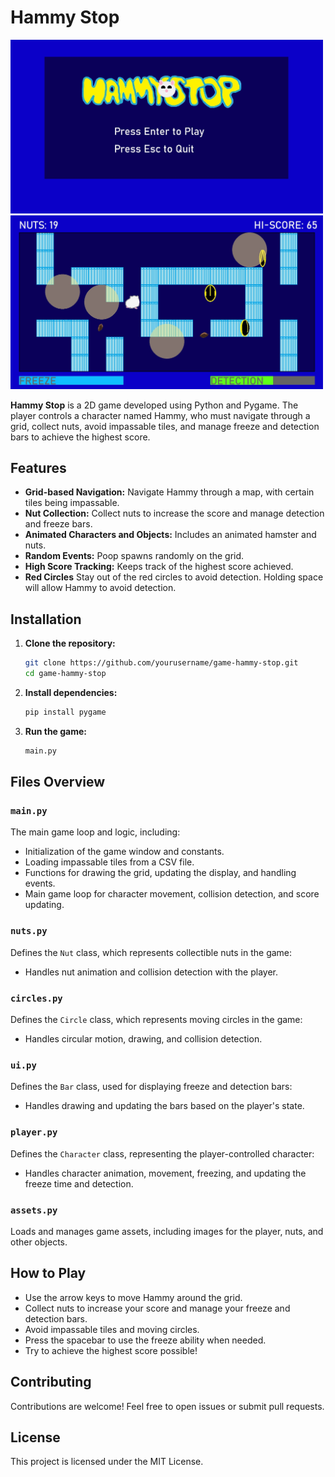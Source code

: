 # Hammy Stop

<img src="https://github.com/SapporoAlex/Game-Hammy-Stop/blob/main/images/preview1.jpg" width="500px" height="auto">
<img src="https://github.com/SapporoAlex/Game-Hammy-Stop/blob/main/images/preview2.jpg" width="500px" height="auto">

**Hammy Stop** is a 2D game developed using Python and Pygame. The player controls a character named Hammy, who must navigate through a grid, collect nuts, avoid impassable tiles, and manage freeze and detection bars to achieve the highest score.

## Features

- **Grid-based Navigation:** Navigate Hammy through a map, with certain tiles being impassable.
- **Nut Collection:** Collect nuts to increase the score and manage detection and freeze bars.
- **Animated Characters and Objects:** Includes an animated hamster and nuts.
- **Random Events:** Poop spawns randomly on the grid.
- **High Score Tracking:** Keeps track of the highest score achieved.
- **Red Circles** Stay out of the red circles to avoid detection. Holding space will allow Hammy to avoid detection.

## Installation

1. **Clone the repository:**
    ```sh
    git clone https://github.com/yourusername/game-hammy-stop.git
    cd game-hammy-stop
    ```

2. **Install dependencies:**
    ```sh
    pip install pygame
    ```

3. **Run the game:**
    ```sh
    main.py
    ```

## Files Overview

### `main.py`
The main game loop and logic, including:
- Initialization of the game window and constants.
- Loading impassable tiles from a CSV file.
- Functions for drawing the grid, updating the display, and handling events.
- Main game loop for character movement, collision detection, and score updating.

### `nuts.py`
Defines the `Nut` class, which represents collectible nuts in the game:
- Handles nut animation and collision detection with the player.

### `circles.py`
Defines the `Circle` class, which represents moving circles in the game:
- Handles circular motion, drawing, and collision detection.

### `ui.py`
Defines the `Bar` class, used for displaying freeze and detection bars:
- Handles drawing and updating the bars based on the player's state.

### `player.py`
Defines the `Character` class, representing the player-controlled character:
- Handles character animation, movement, freezing, and updating the freeze time and detection.

### `assets.py`
Loads and manages game assets, including images for the player, nuts, and other objects.

## How to Play

- Use the arrow keys to move Hammy around the grid.
- Collect nuts to increase your score and manage your freeze and detection bars.
- Avoid impassable tiles and moving circles.
- Press the spacebar to use the freeze ability when needed.
- Try to achieve the highest score possible!

## Contributing

Contributions are welcome! Feel free to open issues or submit pull requests.

## License

This project is licensed under the MIT License.
